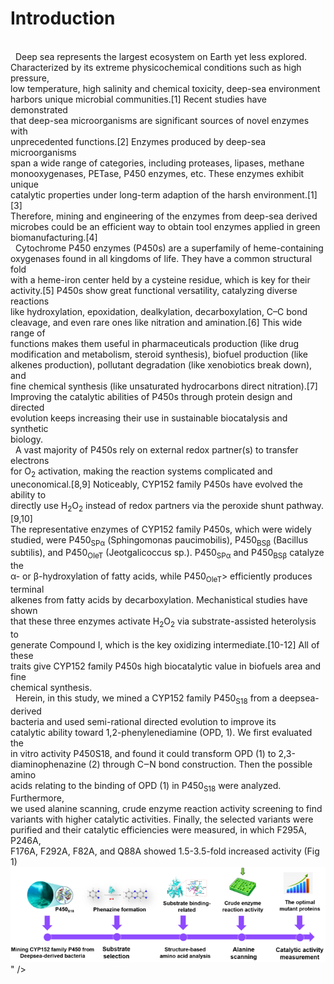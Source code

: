 # Introduction
<div class="content">
<style>
    .pre-formatted {
      white-space: pre-line; /* 保留换行符 */
    }
  </style>
<p class="pre-formatted">
&nbsp&nbspDeep sea represents the largest ecosystem on Earth yet less explored. 
Characterized by its extreme physicochemical conditions such as high pressure, 
low temperature, high salinity and chemical toxicity, deep-sea environment 
harbors unique microbial communities.[1] Recent studies have demonstrated 
that deep-sea microorganisms are significant sources of novel enzymes with 
unprecedented functions.[2] Enzymes produced by deep-sea microorganisms 
span a wide range of categories, including proteases, lipases, methane 
monooxygenases, PETase, P450 enzymes, etc. These enzymes exhibit unique 
catalytic properties under long-term adaption of the harsh environment.[1][3]
Therefore, mining and engineering of the enzymes from deep-sea derived 
microbes could be an efficient way to obtain tool enzymes applied in green 
biomanufacturing.[4]
&nbsp&nbspCytochrome P450 enzymes (P450s) are a superfamily of heme-containing 
oxygenases found in all kingdoms of life. They have a common structural fold 
with a heme-iron center held by a cysteine residue, which is key for their 
activity.[5] P450s show great functional versatility, catalyzing diverse reactions 
like hydroxylation, epoxidation, dealkylation, decarboxylation, C–C bond 
cleavage, and even rare ones like nitration and amination.[6] This wide range of 
functions makes them useful in pharmaceuticals production (like drug 
modification and metabolism, steroid synthesis), biofuel production (like 
alkenes production), pollutant degradation (like xenobiotics break down), and 
fine chemical synthesis (like unsaturated hydrocarbons direct nitration).[7]
Improving the catalytic abilities of P450s through protein design and directed 
evolution keeps increasing their use in sustainable biocatalysis and synthetic 
biology.
&nbsp&nbspA vast majority of P450s rely on external redox partner(s) to transfer electrons 
for O<sub>2</sub> activation, making the reaction systems complicated and 
uneconomical.[8,9] Noticeably, CYP152 family P450s have evolved the ability to 
directly use H<sub>2</sub>O<sub>2</sub> instead of redox partners via the peroxide shunt pathway.[9,10]
The representative enzymes of CYP152 family P450s, which were widely 
studied, were P450<sub>SPα</sub> (Sphingomonas paucimobilis), P450<sub>BSβ</sub> (Bacillus 
subtilis), and P450<sub>OleT</sub> (Jeotgalicoccus sp.). P450<sub>SPα</sub> and P450<sub>BSβ</sub> catalyze the 
α- or β-hydroxylation of fatty acids, while P450<sub>OleT</sub>> efficiently produces terminal 
alkenes from fatty acids by decarboxylation. Mechanistical studies have shown 
that these three enzymes activate H<sub>2</sub>O<sub>2</sub> via substrate-assisted heterolysis to 
generate Compound I, which is the key oxidizing intermediate.[10-12] All of these 
traits give CYP152 family P450s high biocatalytic value in biofuels area and fine 
chemical synthesis. 
&nbsp&nbspHerein, in this study, we mined a CYP152 family P450<sub>S18</sub> from a deepsea-derived 
bacteria and used semi-rational directed evolution to improve its 
catalytic ability toward 1,2-phenylenediamine (OPD, 1). We first evaluated the 
in vitro activity P450S18, and found it could transform OPD (1) to 2,3-
diaminophenazine (2) through C‒N bond construction. Then the possible amino 
acids relating to the binding of OPD (1) in P450<sub>S18</sub> were analyzed. Furthermore, 
we used alanine scanning, crude enzyme reaction activity screening to find 
variants with higher catalytic activities. Finally, the selected variants were 
purified and their catalytic efficiencies were measured, in which F295A, P246A, 
F176A, F292A, F82A, and Q88A showed 1.5-3.5-fold increased activity (Fig 1)
<img src="../img/1.png" class="content-image" alt="Figure 1 Flow scheme of directed evolution of P450<sub>S18</sub>" />" />
</div>

